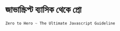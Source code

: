 # জাভাস্ক্রিপ্ট ব্যাসিক থেকে প্রো

```javascript
Zero to Hero ~ The Ultimate Javascript Guideline
```
